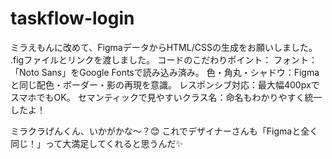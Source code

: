 # taskflow-login
ミラえもんに改めて、FigmaデータからHTML/CSSの生成をお願いしました。 .figファイルとリンクを渡しました。
 コードのこだわりポイント：
  フォント：「Noto Sans」をGoogle Fontsで読み込み済み。
  色・角丸・シャドウ：Figmaと同じ配色・ボーダー・影の再現を意識。
  レスポンシブ対応：最大幅400pxでスマホでもOK。
  セマンティックで見やすいクラス名：命名もわかりやすく統一したよ！ 

ミラクラげんくん、いかがかな〜？😊 これでデザイナーさんも「Figmaと全く同じ！」って大満足してくれると思うんだ✨
